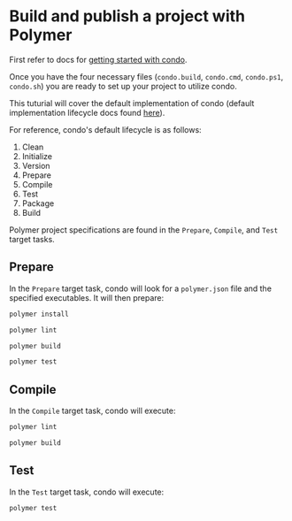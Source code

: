 # Build and publish a project with Polymer

First refer to docs for [getting started with condo][get-started].

Once you have the four necessary files (`condo.build`, `condo.cmd`, `condo.ps1`, `condo.sh`) you are ready to set up
your project to utilize condo.

This tuturial will cover the default implementation of condo (default implementation lifecycle docs found
[here][lifecycle]).

For reference, condo's default lifecycle is as follows:

1. Clean
2. Initialize
3. Version
4. Prepare
5. Compile
6. Test
7. Package
8. Build

Polymer project specifications are found in the `Prepare`, `Compile`, and `Test` target tasks.

## Prepare

In the `Prepare` target task, condo will look for a `polymer.json` file and the specified executables. It will then
prepare:

```bash
polymer install
```

```bash
polymer lint
```

```bash
polymer build
```

```bash
polymer test
```

## Compile

In the `Compile` target task, condo will execute:

```bash
polymer lint
```

```bash
polymer build
```

## Test

In the `Test` target task, condo will execute:

```bash
polymer test
```


[get-started]: get-started.md
[lifecycle]: ../concepts/lifecycle.md
